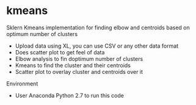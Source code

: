 # kmeans
Sklern Kmeans implementation for finding elbow and centroids based on optimum number of clusters 

- Upload data using XL, you can use CSV or any other data format
- Does scatter plot to get feel of data
- Elbow analysis to fin doptimum number of clusters
- Kmeans to find the cluster and their centroids
- Scatter plot to overlay cluster and centroids over it

Environment
- User Anaconda Python 2.7 to run this code
